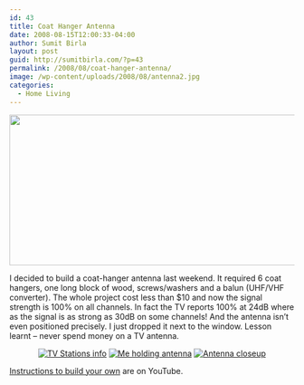```yaml
---
id: 43
title: Coat Hanger Antenna
date: 2008-08-15T12:00:33-04:00
author: Sumit Birla
layout: post
guid: http://sumitbirla.com/?p=43
permalink: /2008/08/coat-hanger-antenna/
image: /wp-content/uploads/2008/08/antenna2.jpg
categories:
  - Home Living
---
```

<a href="http://sumit.tampahost.net/2008/08/coat-hanger-antenna/antenna2/" rel="attachment wp-att-329"><img class="size-full wp-image-329 alignleft" title="Coathanger Antenna" src="http://sumit.tampahost.net/wp-content/uploads/2008/08/antenna2.jpg" alt="" width="692" height="266" srcset="https://sumitbirla.me/wp-content/uploads/2008/08/antenna2.jpg 692w, https://sumitbirla.me/wp-content/uploads/2008/08/antenna2-300x115.jpg 300w" sizes="(max-width: 692px) 100vw, 692px" /></a>

I decided to build a coat-hanger antenna last weekend. It required 6 coat hangers, one long block of wood, screws/washers and a balun (UHF/VHF converter). The whole project cost less than $10 and now the signal strength is 100% on all channels. In fact the TV reports 100% at 24dB where as the signal is as strong as 30dB on some channels! And the antenna isn&#8217;t even positioned precisely. I just dropped it next to the window. Lesson learnt &#8211; never spend money on a TV antenna.

<div style="text-align: center;">
  <a href="http://sumit-old.tampahost.net/photo/display.php?img=/images/Radar-Digital2.png"><img src="http://sumit-old.tampahost.net/images/antenna3_sm.png" alt="TV Stations info" /></a>&nbsp;<a href="http://sumit-old.tampahost.net/photo/display.php?img=/images/antenna.jpg"><img src="http://sumit-old.tampahost.net/images/antenna_sm.jpg" alt="Me holding antenna" /></a>&nbsp;<a href="http://sumit-old.tampahost.net/photo/display.php?img=/images/antenna2.jpg"><img src="http://sumit-old.tampahost.net/images/antenna2_sm.jpg" alt="Antenna closeup" /></a>
</div>

<div style="text-align: center;">
</div>

[Instructions to build your own](http://in.youtube.com/watch?v=EWQhlmJTMzw)&nbsp;are on YouTube.